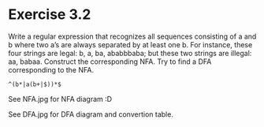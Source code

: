 # Exercise 3.2 
Write a regular expression that recognizes all sequences consisting of a and b where two a’s are always separated by at least one b. For instance, these four strings are legal: b, a, ba, ababbbaba; but these two strings are illegal: aa, babaa.
Construct the corresponding NFA. Try to find a DFA corresponding to the NFA.

    ^(b*|a(b+|$))*$

See NFA.jpg for NFA diagram :D

See DFA.jpg for DFA diagram and convertion table.